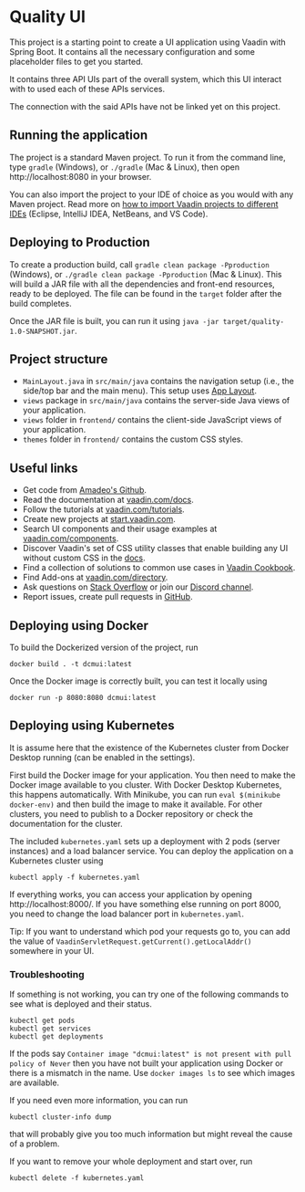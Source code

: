 # Quality UI

This project is a starting point to create a UI application using Vaadin with Spring Boot.
It contains all the necessary configuration and some placeholder files to get you started.

It contains three API UIs part of the overall system, which this UI interact with to used each of 
these APIs services.

The connection with the said APIs have not be linked yet on this project.

## Running the application

The project is a standard Maven project. To run it from the command line,
type `gradle` (Windows), or `./gradle` (Mac & Linux), then open
http://localhost:8080 in your browser.

You can also import the project to your IDE of choice as you would with any
Maven project. Read more on [how to import Vaadin projects to different 
IDEs](https://vaadin.com/docs/latest/flow/guide/step-by-step/importing) (Eclipse, IntelliJ IDEA, 
NetBeans, and VS Code).

## Deploying to Production

To create a production build, call `gradle clean package -Pproduction` (Windows),
or `./gradle clean package -Pproduction` (Mac & Linux).
This will build a JAR file with all the dependencies and front-end resources,
ready to be deployed. The file can be found in the `target` folder after the build completes.

Once the JAR file is built, you can run it using `java -jar target/quality-1.0-SNAPSHOT.jar`.

## Project structure

- `MainLayout.java` in `src/main/java` contains the navigation setup (i.e., the
  side/top bar and the main menu). This setup uses
  [App Layout](https://vaadin.com/components/vaadin-app-layout).
- `views` package in `src/main/java` contains the server-side Java views of your application.
- `views` folder in `frontend/` contains the client-side JavaScript views of your application.
- `themes` folder in `frontend/` contains the custom CSS styles.

## Useful links

- Get code from [Amadeo's Github](https://github.com/amadeoas).
- Read the documentation at [vaadin.com/docs](https://vaadin.com/docs).
- Follow the tutorials at [vaadin.com/tutorials](https://vaadin.com/tutorials).
- Create new projects at [start.vaadin.com](https://start.vaadin.com/).
- Search UI components and their usage examples at [vaadin.com/components](https://vaadin.com/components).
- Discover Vaadin's set of CSS utility classes that enable building any UI without custom CSS in the [docs](https://vaadin.com/docs/latest/ds/foundation/utility-classes). 
- Find a collection of solutions to common use cases in [Vaadin Cookbook](https://cookbook.vaadin.com/).
- Find Add-ons at [vaadin.com/directory](https://vaadin.com/directory).
- Ask questions on [Stack Overflow](https://stackoverflow.com/questions/tagged/vaadin) or join our [Discord channel](https://discord.gg/MYFq5RTbBn).
- Report issues, create pull requests in [GitHub](https://github.com/vaadin/platform).


## Deploying using Docker

To build the Dockerized version of the project, run

```
docker build . -t dcmui:latest
```

Once the Docker image is correctly built, you can test it locally using

```
docker run -p 8080:8080 dcmui:latest
```


## Deploying using Kubernetes

It is assume here that the existence of the Kubernetes cluster from Docker Desktop running (can be 
enabled in the settings).

First build the Docker image for your application. You then need to make the Docker image available 
to you cluster. With Docker Desktop Kubernetes, this happens automatically. With Minikube, you can 
run `eval $(minikube docker-env)` and then build the image to make it available. For other clusters, 
you need to publish to a Docker repository or check the documentation for the cluster.

The included `kubernetes.yaml` sets up a deployment with 2 pods (server instances) and a load balancer 
service. You can deploy the application on a Kubernetes cluster using

```
kubectl apply -f kubernetes.yaml
```

If everything works, you can access your application by opening http://localhost:8000/.
If you have something else running on port 8000, you need to change the load balancer port in `kubernetes.yaml`.

Tip: If you want to understand which pod your requests go to, you can add the value of 
`VaadinServletRequest.getCurrent().getLocalAddr()` somewhere in your UI.

### Troubleshooting

If something is not working, you can try one of the following commands to see what is deployed and 
their status.

```
kubectl get pods
kubectl get services
kubectl get deployments
```

If the pods say `Container image "dcmui:latest" is not present with pull policy of Never` then you have not 
built your application using Docker or there is a mismatch in the name. Use `docker images ls` to see 
which images are available.

If you need even more information, you can run

```
kubectl cluster-info dump
```

that will probably give you too much information but might reveal the cause of a problem.

If you want to remove your whole deployment and start over, run

```
kubectl delete -f kubernetes.yaml
```
